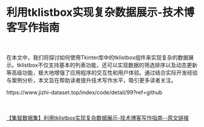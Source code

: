 <h1>利用tklistbox实现复杂数据展示-技术博客写作指南</h1><br /><p>在本文中，我们将探讨如何使用Tkinter库中的tklistbox组件来实现复杂的数据展示。tklistbox不仅支持基本的列表功能，还可以实现数据的筛选排序以及动态更新等高级功能，极大地增强了应用程序的交互性和用户体验。通过结合实际开发经验与案例分析，本文旨在帮助读者提升技术写作水平，吸引更多读者关注。</p><p>https://www.jizhi-dataset.top/index/code/detail/99?ref=github</p><br /><br /><a href="https://www.jizhi-dataset.top/index/code/detail/99?ref=github" target="_blank">【集智数据集】利用tklistbox实现复杂数据展示-技术博客写作指南--原文链接</a>